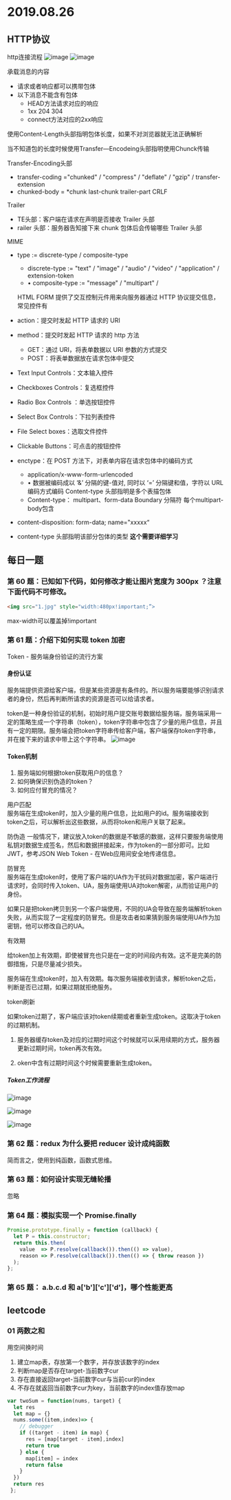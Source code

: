 # 2019.08.26
## HTTP协议
http连接流程
![image](./img/04.jpg)
![image](./img/05.jpg)

承载消息的内容
- 请求或者响应都可以携带包体
- 以下消息不能含有包体
  - HEAD方法请求对应的响应
  - 1xx 204 304
  - connect方法对应的2xx响应

使用Content-Length头部指明包体长度，如果不对浏览器就无法正确解析

当不知道包的长度时候使用Transfer—Encodeing头部指明使用Chunck传输

Transfer-Encoding头部
  - transfer-coding ="chunked" / "compress" / "deflate" / "gzip" / transfer-extension
  - chunked-body = *chunk last-chunk trailer-part CRLF

Trailer
- TE头部：客户端在请求在声明是否接收 Trailer 头部
- railer 头部：服务器告知接下来 chunk 包体后会传输哪些 Trailer 头部

MIME
- type := discrete-type / composite-type
  - discrete-type := "text" / "image" / "audio" / "video" / "application" / extension-token
  - • composite-type := "message" / "multipart" / 

  HTML FORM
提供了交互控制元件用来向服务器通过 HTTP 协议提交信息，常见控件有
- action：提交时发起 HTTP 请求的 URI
- method：提交时发起 HTTP 请求的 http 方法
  - GET：通过 URI，将表单数据以 URI 参数的方式提交
  - POST：将表单数据放在请求包体中提交
- Text Input Controls：文本输入控件
- Checkboxes Controls：复选框控件
- Radio Box Controls ：单选按钮控件
- Select Box Controls：下拉列表控件
- File Select boxes：选取文件控件
- Clickable Buttons：可点击的按钮控件
- enctype：在 POST 方法下，对表单内容在请求包体中的编码方式
  - application/x-www-form-urlencoded 
  - • 数据被编码成以 ‘&’ 分隔的键-值对, 同时以 ‘=’ 分隔键和值，字符以 URL 编码方式编码
Content-type 头部指明是多个表描包体
  - Content-type： multipart、form-data
Boundary 分隔符
每个multipart-body包含
- content-disposition: form-data; name="xxxxx“
- content-type 头部指明该部分包体的类型
**这个需要详细学习**
## 每日一题
### 第 60 题：已知如下代码，如何修改才能让图片宽度为 300px ？注意下面代码不可修改。
```html
<img src="1.jpg" style="width:480px!important;”>
```
max-width可以覆盖掉!important

### 第 61 题：介绍下如何实现 token 加密
Token - 服务端身份验证的流行方案
#### 身份认证
服务端提供资源给客户端，但是某些资源是有条件的。所以服务端要能够识别请求者的身份，然后再判断所请求的资源是否可以给请求者。

token是一种身份验证的机制，初始时用户提交账号数据给服务端，服务端采用一定的策略生成一个字符串（token），token字符串中包含了少量的用户信息，并且有一定的期限。服务端会把token字符串传给客户端，客户端保存token字符串，并在接下来的请求中带上这个字符串。
![image](https://upload-images.jianshu.io/upload_images/3170835-b5ff425dbf277189.jpg?imageMogr2/auto-orient/strip%7CimageView2/2/w/652/format/webp)

#### Token机制
1. 服务端如何根据token获取用户的信息？
2. 如何确保识别伪造的token？
3. 如何应付冒充的情况？

用户匹配  
服务端在生成token时，加入少量的用户信息，比如用户的id。服务端接收到token之后，可以解析出这些数据，从而将token和用户关联了起来。

防伪造
一般情况下，建议放入token的数据是不敏感的数据，这样只要服务端使用私钥对数据生成签名，然后和数据拼接起来，作为token的一部分即可。比如JWT，参考JSON Web Token - 在Web应用间安全地传递信息。

防冒充  
服务端在生成token时，使用了客户端的UA作为干扰码对数据加密，客户端进行请求时，会同时传入token、UA，服务端使用UA对token解密，从而验证用户的身份。

如果只是把token拷贝到另一个客户端使用，不同的UA会导致在服务端解析token失败，从而实现了一定程度的防冒充。但是攻击者如果猜到服务端使用UA作为加密钥，他可以修改自己的UA。

有效期

给token加上有效期，即使被冒充也只是在一定的时间段内有效。这不是完美的防御措施，只是尽量减少损失。

服务端在生成token时，加入有效期。每次服务端接收到请求，解析token之后，判断是否已过期，如果过期就拒绝服务。

token刷新

如果token过期了，客户端应该对token续期或者重新生成token。这取决于token的过期机制。

1. 服务器缓存token及对应的过期时间这个时候就可以采用续期的方式，服务器更新过期时间，token再次有效。

2. oken中含有过期时间这个时候需要重新生成token。


##### Token工作流程
![image](https://upload-images.jianshu.io/upload_images/3170835-60d815fbd936577a.jpg?imageMogr2/auto-orient/strip%7CimageView2/2/w/432/format/webp)

![image](https://upload-images.jianshu.io/upload_images/3170835-1a2f9f20e337cf30.jpg?imageMogr2/auto-orient/)

![image](https://upload-images.jianshu.io/upload_images/3170835-927164e92bde2055.jpg?imageMogr2/auto-orient/)

### 第 62 题：redux 为什么要把 reducer 设计成纯函数
简而言之，使用到纯函数，函数式思维。

### 第 63 题：如何设计实现无缝轮播
忽略

### 第 64 题：模拟实现一个 Promise.finally
```javascript
Promise.prototype.finally = function (callback) {
  let P = this.constructor;
  return this.then(
    value  => P.resolve(callback()).then(() => value),
    reason => P.resolve(callback()).then(() => { throw reason })
  );
};
```
### 第 65 题： a.b.c.d 和 a['b']['c']['d']，哪个性能更高

## leetcode
### 01 两数之和
用空间换时间
1. 建立map表，存放第一个数字，并存放该数字的index
2. 判断map是否存在target-当前数字cur
3. 存在直接返回target-当前数字cur与当前cur的index
4. 不存在就返回当前数字cur为key，当前数字的index值存放map
```javascript
var twoSum = function(nums, target) {
  let res 
  let map = {}
  nums.some((item,index)=> {
    // debugger
    if ((target - item) in map) {
      res = [map[target - item],index]
      return true
    } else {
      map[item] = index
      return false
    }
  })
  return res
 };
```